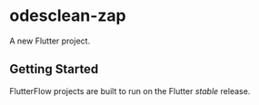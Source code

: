 # odesclean-zap

A new Flutter project.

## Getting Started

FlutterFlow projects are built to run on the Flutter _stable_ release.
